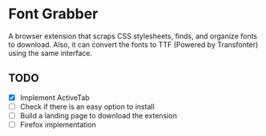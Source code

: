 # Font Grabber

A browser extension that scraps CSS stylesheets, finds, and organize fonts to download. Also, it can convert the fonts to TTF (Powered by Transfonter) using the same interface.

## TODO

- [x] Implement ActiveTab
- [ ] Check if there is an easy option to install
- [ ] Build a landing page to download the extension
- [ ] Firefox implementation
